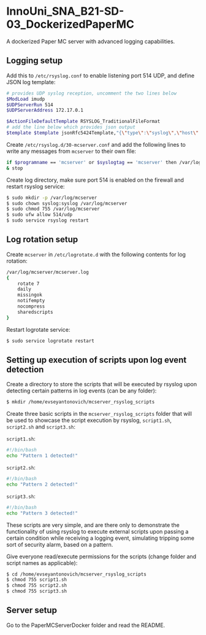 # InnoUni_SNA_B21-SD-03_DockerizedPaperMC
A dockerized Paper MC server with advanced logging capabilities.

## Logging setup

Add this to `/etc/rsyslog.conf` to enable listening port 514 UDP, and define JSON log template:

```sh
# provides UDP syslog reception, uncomment the two lines below
$ModLoad imudp
$UDPServerRun 514
$UDPServerAddress 172.17.0.1

$ActionFileDefaultTemplate RSYSLOG_TraditionalFileFormat
# add the line below which provides json output
$template $template jsonRfc5424Template,"{\"type\":\"syslog\",\"host\":\"%HOSTNAME%\",\"message\":\"<%PRI%>1 %TIMESTAMP:::date-rfc3339% %HOSTNAME% %APP-NAME% %PROCID% %MSGID% %STRUCTURED-DATA% %msg:::json%\"}\n"
```

Create `/etc/rsyslog.d/30-mcserver.conf` and add the following lines to write any messages from `mcserver` to their own file:

```sh
if $programname == 'mcserver' or $syslogtag == 'mcserver' then /var/log/mcserver/mcserver.log
& stop
```

Create log directory, make sure port 514 is enabled on the firewall and restart rsyslog service:

```sh
$ sudo mkdir -p /var/log/mcserver
$ sudo chown syslog:syslog /var/log/mcserver
$ sudo chmod 755 /var/log/mcserver
$ sudo ufw allow 514/udp
$ sudo service rsyslog restart
```

## Log rotation setup

Create `mcserver` in `/etc/logrotate.d` with the following contents for log rotation:

```sh
/var/log/mcserver/mcserver.log
{
	rotate 7
	daily
	missingok
	notifempty
	nocompress
	sharedscripts
}
```

Restart logrotate service:

```sh
$ sudo service logrotate restart
```

## Setting up execution of scripts upon log event detection

Create a directory to store the scripts that will be executed by rsyslog upon detecting certain patterns in log events (can be any folder):

```sh
$ mkdir /home/evseyantonovich/mcserver_rsyslog_scripts
```

Create three basic scripts in the `mcserver_rsyslog_scripts` folder that will be used to showcase the script execution by rsyslog, `script1.sh`, `script2.sh` and `script3.sh`:

`script1.sh`:
```sh
#!/bin/bash
echo "Pattern 1 detected!"
```

`script2.sh`:
```sh  
#!/bin/bash
echo "Pattern 2 detected!"
```

`script3.sh`:
```sh  
#!/bin/bash
echo "Pattern 3 detected!"
```

These scripts are very simple, and are there only to demonstrate the functionality of using rsyslog to execute external scripts upon passing a certain condition while receiving a logging event, simulating tripping some sort of security alarm, based on a pattern.

Give everyone read/execute permissions for the scripts (change folder and script names as applicable):

```sh
$ cd /home/evseyantonovich/mcserver_rsyslog_scripts
$ chmod 755 script1.sh
$ chmod 755 script2.sh
$ chmod 755 script3.sh
```

## Server setup

Go to the PaperMCServerDocker folder and read the README.
